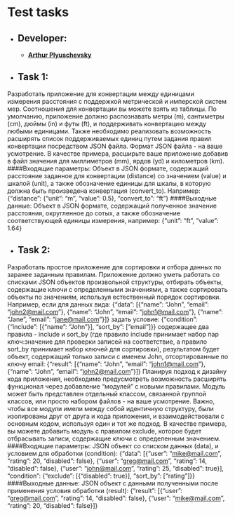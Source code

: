 # Test tasks

- ## Developer:

  - **[Arthur Plyuschevsky](https://github.com/massqeen)**

- ## Task 1:

 Разработать приложение для конвертации между единицами измерения расстояния с поддержкой метрической и имперской систем мер. Соотношения для конвертации вы можете взять из таблицы. По умолчанию, приложение должно распознавать метры (m), сантиметры (cm), дюймы (in) и футы (ft), и поддерживать конвертацию между любыми единицами. 
 Также необходимо реализовать возможность расширять список поддерживаемых единиц путем задания правил конвертации посредством JSON файла. Формат JSON файла - на ваше усмотрение. В качестве примера, расширьте ваше приложение добавив в файл значения для миллиметров (mm), ярдов (yd) и километров (km). 
 ####Входящие параметры: 
 Объект в JSON формате, содержащий расстояние заданное для конвертации (distance) со значением (value) и шкалой (unit), a также обозначение единицы для шкалы, в которую должна быть произведена конвертация (convert_to). Например: 
 {“distance”: {“unit”: “m”, “value”: 0.5}, “convert_to”: “ft”} 
  ####Выходные данные: 
 Объект в JSON формате, содержащий полученное значение расстояния, округленное до сотых, а также обозначение соответствующей единицы измерения, например: 
 {“unit”: “ft”, “value”: 1.64} 
 
 - ## Task 2:
 
  Разработать простое приложение для сортировки и отбора данных по заранее
          заданным правилам. Приложение должно уметь работать со списками JSON
          объектов произвольной структуры, отбирать объекты, содержащие ключи с
          определенными значениями, а также сортировать объекты по значениям,
          используя естественный порядок сортировки. Например, если для данных
          вида: {“data”: [{“name”: “John”, “email”: “john2@mail.com”}, {“name”:
          “John”, “email”: “john1@mail.com”}, {“name”: “Jane”, “email”:
          “jane@mail.com”}]} задать условие: {“condition”: {“include”: [{“name”:
          “John”}], “sort_by”: [“email”]}} содержащее два правила - include и
          sort_by (где правило include принимает набор пар ключ:значение для
          проверки записей на соответствие, а правило sort_by принимает набор
          ключей для сортировки), результатом будет объект, содержащий только
          записи с именем John, отсортированные по ключу email: {“result”:
          [{“name”: “John”, “email”: “john1@mail.com”}, {“name”: “John”, “email”:
          “john2@mail.com”}]} Планируя подход к дизайну кода приложения,
          необходимо предусмотреть возможность расширять функционал через
          добавление “модулей” с новыми правилами. Модуль может быть представлен
          отдельный классом, связанной группой классов, или просто набором файлов
          - на ваше усмотрение. Важно, чтобы все модули имели между собой
          идентичную структуру, были изолированы друг от друга и кода приложения,
          и взаимодействовали с основным кодом, используя один и тот же подход. В
          качестве примера, вы можете добавить модуль с правилом exclude, которое
          будет отбрасывать записи, содержащие ключи с определенным значением.
  ####Входящие параметры: 
   JSON объект со списком данных (data), и условием для обработки
          (condition): {“data”: [{“user”: “mike@mail.com”, “rating”: 20,
          “disabled”: false}, {“user”: “greg@mail.com”, “rating”: 14, “disabled”:
          false}, {“user”: “john@mail.com”, “rating”: 25, “disabled”: true}],
          “condition”: {“exclude”: [{“disabled”: true}], “sort_by”: [“rating”]}}
   ####Выходные данные: 
  JSON объект с данными полученными после применения условия обработки
          (result): {“result”: [{“user”: “greg@mail.com”, “rating”: 14,
          “disabled”: false}, {“user”: “mike@mail.com”, “rating”: 20, “disabled”:
          false}]}
